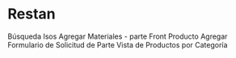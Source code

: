 # Restan

Búsqueda
Isos
Agregar Materiales - parte Front Producto
Agregar Formulario de Solicitud de Parte
Vista de Productos por Categoría

